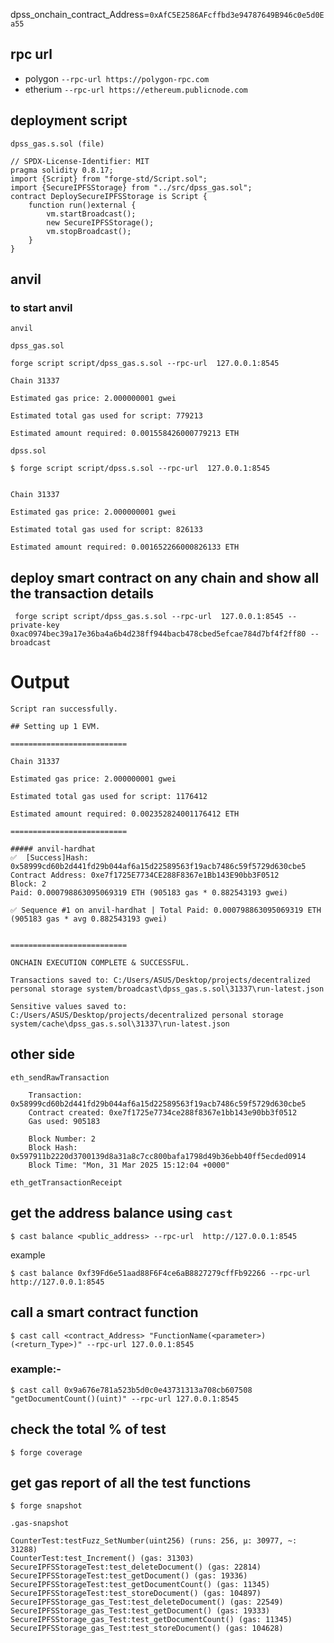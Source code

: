 dpss_onchain_contract_Address=`0xAfC5E2586AFcffbd3e94787649B946c0e5d0Ea55`

## rpc url
- polygon `--rpc-url https://polygon-rpc.com`
- etherium `--rpc-url https://ethereum.publicnode.com`

## deployment script
`dpss_gas.s.sol (file)`
```solidity
// SPDX-License-Identifier: MIT
pragma solidity 0.8.17;
import {Script} from "forge-std/Script.sol";
import {SecureIPFSStorage} from "../src/dpss_gas.sol";
contract DeploySecureIPFSStorage is Script {
    function run()external {
        vm.startBroadcast();
        new SecureIPFSStorage();
        vm.stopBroadcast();
    }
}
```


## anvil
### to start anvil
```shell
anvil
```

`dpss_gas.sol`
```shell
forge script script/dpss_gas.s.sol --rpc-url  127.0.0.1:8545
```

```shell
Chain 31337

Estimated gas price: 2.000000001 gwei

Estimated total gas used for script: 779213

Estimated amount required: 0.001558426000779213 ETH
```
`dpss.sol`
```shell
$ forge script script/dpss.s.sol --rpc-url  127.0.0.1:8545
```
```shell

Chain 31337

Estimated gas price: 2.000000001 gwei

Estimated total gas used for script: 826133

Estimated amount required: 0.001652266000826133 ETH
```

## deploy smart contract on any chain and show all the transaction details
``` 
 forge script script/dpss_gas.s.sol --rpc-url  127.0.0.1:8545 --private-key  0xac0974bec39a17e36ba4a6b4d238ff944bacb478cbed5efcae784d7bf4f2ff80 --broadcast
```
# Output

```
Script ran successfully.

## Setting up 1 EVM.

==========================

Chain 31337

Estimated gas price: 2.000000001 gwei

Estimated total gas used for script: 1176412

Estimated amount required: 0.002352824001176412 ETH

==========================

##### anvil-hardhat
✅  [Success]Hash: 0x58999cd60b2d441fd29b044af6a15d22589563f19acb7486c59f5729d630cbe5
Contract Address: 0xe7f1725E7734CE288F8367e1Bb143E90bb3F0512
Block: 2
Paid: 0.000798863095069319 ETH (905183 gas * 0.882543193 gwei)

✅ Sequence #1 on anvil-hardhat | Total Paid: 0.000798863095069319 ETH (905183 gas * avg 0.882543193 gwei)


==========================

ONCHAIN EXECUTION COMPLETE & SUCCESSFUL.

Transactions saved to: C:/Users/ASUS/Desktop/projects/decentralized personal storage system/broadcast\dpss_gas.s.sol\31337\run-latest.json

Sensitive values saved to: C:/Users/ASUS/Desktop/projects/decentralized personal storage system/cache\dpss_gas.s.sol\31337\run-latest.json
```

## other side
```
eth_sendRawTransaction

    Transaction: 0x58999cd60b2d441fd29b044af6a15d22589563f19acb7486c59f5729d630cbe5
    Contract created: 0xe7f1725e7734ce288f8367e1bb143e90bb3f0512
    Gas used: 905183

    Block Number: 2
    Block Hash: 0x597911b2220d3700139d8a31a8c7cc800bafa1798d49b36ebb40ff5ecded0914
    Block Time: "Mon, 31 Mar 2025 15:12:04 +0000"

eth_getTransactionReceipt
```

## get the address balance using `cast`
```shell
$ cast balance <public_address> --rpc-url  http://127.0.0.1:8545
```
example
```
$ cast balance 0xf39Fd6e51aad88F6F4ce6aB8827279cffFb92266 --rpc-url  http://127.0.0.1:8545
```

## call a smart contract function
```shell
$ cast call <contract_Address> "FunctionName(<parameter>)(<return_Type>)" --rpc-url 127.0.0.1:8545
```
### example:-
```shell
$ cast call 0x9a676e781a523b5d0c0e43731313a708cb607508 "getDocumentCount()(uint)" --rpc-url 127.0.0.1:8545
```



## check the total % of test
```shell
$ forge coverage
```
## get gas report of all the test functions
```shell
$ forge snapshot
```

`.gas-snapshot`
```.gas-snapshot
CounterTest:testFuzz_SetNumber(uint256) (runs: 256, μ: 30977, ~: 31288)
CounterTest:test_Increment() (gas: 31303)
SecureIPFSStorageTest:test_deleteDocument() (gas: 22814)
SecureIPFSStorageTest:test_getDocument() (gas: 19336)
SecureIPFSStorageTest:test_getDocumentCount() (gas: 11345)
SecureIPFSStorageTest:test_storeDocument() (gas: 104897)
SecureIPFSStorage_gas_Test:test_deleteDocument() (gas: 22549)
SecureIPFSStorage_gas_Test:test_getDocument() (gas: 19333)
SecureIPFSStorage_gas_Test:test_getDocumentCount() (gas: 11345)
SecureIPFSStorage_gas_Test:test_storeDocument() (gas: 104628)
```